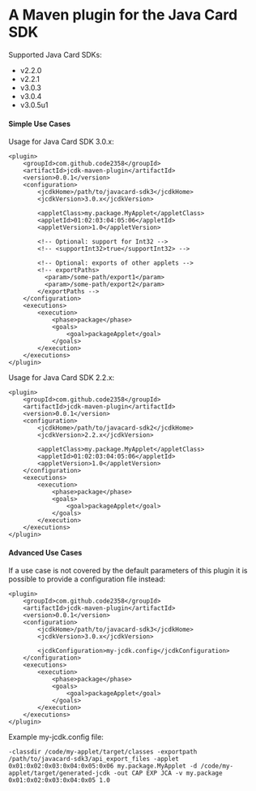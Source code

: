 # A Maven plugin for the Java Card SDK

Supported Java Card SDKs:
* v2.2.0
* v2.2.1
* v3.0.3
* v3.0.4
* v3.0.5u1

#### Simple Use Cases

Usage for Java Card SDK 3.0.x:

    <plugin>
        <groupId>com.github.code2358</groupId>
        <artifactId>jcdk-maven-plugin</artifactId>
        <version>0.0.1</version>
        <configuration>
            <jcdkHome>/path/to/javacard-sdk3</jcdkHome>
            <jcdkVersion>3.0.x</jcdkVersion>
            
            <appletClass>my.package.MyApplet</appletClass>
            <appletId>01:02:03:04:05:06</appletId>
            <appletVersion>1.0</appletVersion>
            
            <!-- Optional: support for Int32 -->
            <!-- <supportInt32>true</supportInt32> -->
            
            <!-- Optional: exports of other applets -->
            <!-- exportPaths>
              <param>/some-path/export1</param>
              <param>/some-path/export2</param>
            </exportPaths -->
        </configuration>
        <executions>
            <execution>
                <phase>package</phase>
                <goals>
                    <goal>packageApplet</goal>
                </goals>
            </execution>
        </executions>
    </plugin>
    
Usage for Java Card SDK 2.2.x:

    <plugin>
        <groupId>com.github.code2358</groupId>
        <artifactId>jcdk-maven-plugin</artifactId>
        <version>0.0.1</version>
        <configuration>
            <jcdkHome>/path/to/javacard-sdk2</jcdkHome>
            <jcdkVersion>2.2.x</jcdkVersion>
            
            <appletClass>my.package.MyApplet</appletClass>
            <appletId>01:02:03:04:05:06</appletId>
            <appletVersion>1.0</appletVersion>
        </configuration>
        <executions>
            <execution>
                <phase>package</phase>
                <goals>
                    <goal>packageApplet</goal>
                </goals>
            </execution>
        </executions>
    </plugin>
    
#### Advanced Use Cases

If a use case is not covered by the default parameters of this plugin it is possible to provide a configuration file instead:

    <plugin>
        <groupId>com.github.code2358</groupId>
        <artifactId>jcdk-maven-plugin</artifactId>
        <version>0.0.1</version>
        <configuration>
            <jcdkHome>/path/to/javacard-sdk3</jcdkHome>
            <jcdkVersion>3.0.x</jcdkVersion>
            
            <jcdkConfiguration>my-jcdk.config</jcdkConfiguration>
        </configuration>
        <executions>
            <execution>
                <phase>package</phase>
                <goals>
                    <goal>packageApplet</goal>
                </goals>
            </execution>
        </executions>
    </plugin>
    
Example my-jcdk.config file:

    -classdir /code/my-applet/target/classes -exportpath /path/to/javacard-sdk3/api_export_files -applet 0x01:0x02:0x03:0x04:0x05:0x06 my.package.MyApplet -d /code/my-applet/target/generated-jcdk -out CAP EXP JCA -v my.package 0x01:0x02:0x03:0x04:0x05 1.0